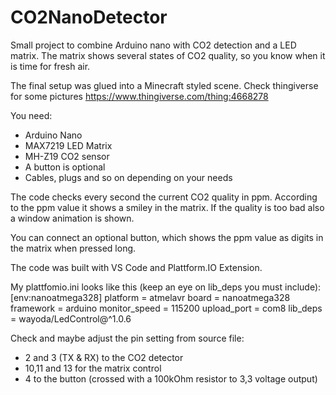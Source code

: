 # CO2NanoDetector
Small project to combine Arduino nano with CO2 detection and a LED matrix.
The matrix shows several states of CO2 quality, so you know when it is time for fresh air.

The final setup was glued into a Minecraft styled scene.
Check thingiverse for some pictures https://www.thingiverse.com/thing:4668278

You need:
- Arduino Nano
- MAX7219 LED Matrix
- MH-Z19 CO2 sensor
- A button is optional
- Cables, plugs and so on depending on your needs

The code checks every second the current CO2 quality in ppm. 
According to the ppm value it shows a smiley in the matrix. 
If the quality is too bad also a window animation is shown.

You can connect an optional button, which shows the ppm value as digits in the matrix when pressed long.

The code was built with VS Code and Plattform.IO Extension. 

My plattfomio.ini looks like this (keep an eye on lib_deps you must include):
[env:nanoatmega328]
platform = atmelavr
board = nanoatmega328
framework = arduino
monitor_speed = 115200
upload_port = com8
lib_deps = 
	wayoda/LedControl@^1.0.6


Check and maybe adjust the pin setting from source file:
- 2 and 3 (TX & RX) to the CO2 detector
- 10,11 and 13 for the matrix control
- 4 to the button (crossed with a 100kOhm resistor to 3,3 voltage output)


